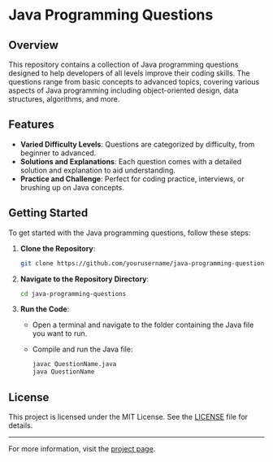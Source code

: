 # Java Programming Questions

## Overview

This repository contains a collection of Java programming questions designed to help developers of all levels improve their coding skills. The questions range from basic concepts to advanced topics, covering various aspects of Java programming including object-oriented design, data structures, algorithms, and more.

## Features

- **Varied Difficulty Levels**: Questions are categorized by difficulty, from beginner to advanced.
- **Solutions and Explanations**: Each question comes with a detailed solution and explanation to aid understanding.
- **Practice and Challenge**: Perfect for coding practice, interviews, or brushing up on Java concepts.

## Getting Started

To get started with the Java programming questions, follow these steps:

1. **Clone the Repository**:

    ```sh
    git clone https://github.com/yourusername/java-programming-questions.git
    ```

2. **Navigate to the Repository Directory**:

    ```sh
    cd java-programming-questions
    ```

3. **Run the Code**:
    - Open a terminal and navigate to the folder containing the Java file you want to run.
    - Compile and run the Java file:

        ```sh
        javac QuestionName.java
        java QuestionName
        ```

## License

This project is licensed under the MIT License. See the [LICENSE](LICENSE) file for details.

---

For more information, visit the [project page](https://github.com/yourusername/yourrepository).        
